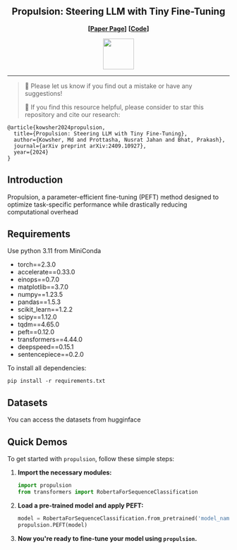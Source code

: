 <div align="center">
  <!-- <h1><b> Time-LLM </b></h1> -->
  <!-- <h2><b> Time-LLM </b></h2> -->
  <h2><b> Propulsion: Steering LLM with Tiny Fine-Tuning </b></h2>
</div>


<div align="center">

**[<a href="https://arxiv.org/abs/2409.10927">Paper Page</a>]**
**[<a href="https://github.com/Kowsher/Propulsion">Code</a>]**


</div>

<p align="center">

<img src="./figures/logo.png" width="70">

</p>

---
>
> 🙋 Please let us know if you find out a mistake or have any suggestions!
> 
> 🌟 If you find this resource helpful, please consider to star this repository and cite our research:

```
@article{kowsher2024propulsion,
  title={Propulsion: Steering LLM with Tiny Fine-Tuning},
  author={Kowsher, Md and Prottasha, Nusrat Jahan and Bhat, Prakash},
  journal={arXiv preprint arXiv:2409.10927},
  year={2024}
}
```

## Introduction
 Propulsion, a  parameter-efficient fine-tuning (PEFT) method designed to optimize task-specific performance while drastically reducing computational overhead


## Requirements
Use python 3.11 from MiniConda

- torch==2.3.0
- accelerate==0.33.0
- einops==0.7.0
- matplotlib==3.7.0
- numpy==1.23.5
- pandas==1.5.3
- scikit_learn==1.2.2
- scipy==1.12.0
- tqdm==4.65.0
- peft==0.12.0
- transformers==4.44.0
- deepspeed==0.15.1
- sentencepiece==0.2.0


To install all dependencies:
```
pip install -r requirements.txt
```

## Datasets
You can access the datasets from hugginface

## Quick Demos

To get started with `propulsion`, follow these simple steps:

1. **Import the necessary modules:**

    ```python
    import propulsion
    from transformers import RobertaForSequenceClassification
    ```

2. **Load a pre-trained model and apply PEFT:**

    ```python
    model = RobertaForSequenceClassification.from_pretrained('model_name')
    propulsion.PEFT(model)
    ```

3. **Now you're ready to fine-tune your model using `propulsion`.**

